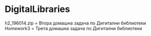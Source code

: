 # DigitalLibraries
h2_196014.zip = Втора домашна задача по Дигитални библиотеки <br>
Homework3 = Трета домашна задача по Дигитални библиотеки
